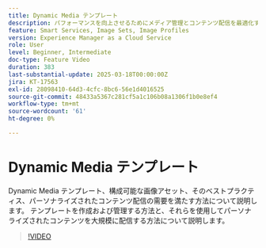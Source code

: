 ```yaml
---
title: Dynamic Media テンプレート
description: パフォーマンスを向上させるためにメディア管理とコンテンツ配信を最適化する Dynamic Media テンプレートとベストプラクティスについて説明します。
feature: Smart Services, Image Sets, Image Profiles
version: Experience Manager as a Cloud Service
role: User
level: Beginner, Intermediate
doc-type: Feature Video
duration: 383
last-substantial-update: 2025-03-18T00:00:00Z
jira: KT-17563
exl-id: 28098410-64d3-4cfc-8bc6-56e1d4016525
source-git-commit: 48433a5367c281cf5a1c106b08a1306f1b0e8ef4
workflow-type: tm+mt
source-wordcount: '61'
ht-degree: 0%

---
```


# Dynamic Media テンプレート

Dynamic Media テンプレート、構成可能な画像アセット、そのベストプラクティス、パーソナライズされたコンテンツ配信の需要を満たす方法について説明します。 テンプレートを作成および管理する方法と、それらを使用してパーソナライズされたコンテンツを大規模に配信する方法について説明します。

>[!VIDEO](https://video.tv.adobe.com/v/3451727/?learn=on&enablevpops)
